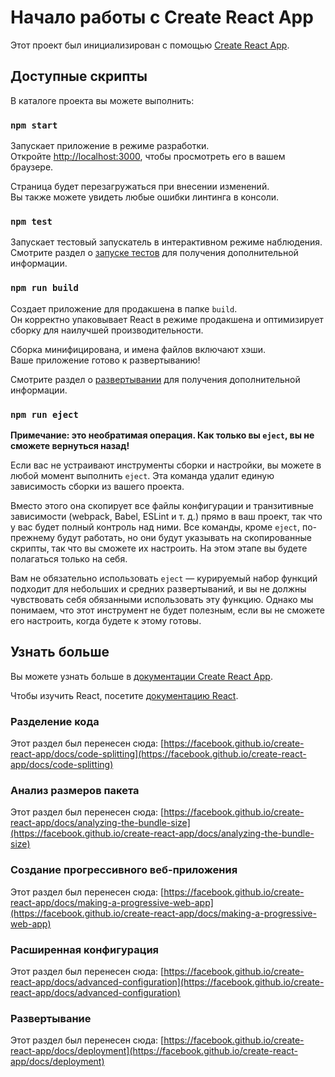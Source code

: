 # Начало работы с Create React App

Этот проект был инициализирован с помощью [Create React App](https://github.com/facebook/create-react-app).

## Доступные скрипты

В каталоге проекта вы можете выполнить:

### `npm start`

Запускает приложение в режиме разработки.\
Откройте [http://localhost:3000](http://localhost:3000), чтобы просмотреть его в вашем браузере.

Страница будет перезагружаться при внесении изменений.\
Вы также можете увидеть любые ошибки линтинга в консоли.

### `npm test`

Запускает тестовый запускатель в интерактивном режиме наблюдения.\
Смотрите раздел о [запуске тестов](https://facebook.github.io/create-react-app/docs/running-tests) для получения дополнительной информации.

### `npm run build`

Создает приложение для продакшена в папке `build`.\
Он корректно упаковывает React в режиме продакшена и оптимизирует сборку для наилучшей производительности.

Сборка минифицирована, и имена файлов включают хэши.\
Ваше приложение готово к развертыванию!

Смотрите раздел о [развертывании](https://facebook.github.io/create-react-app/docs/deployment) для получения дополнительной информации.

### `npm run eject`

**Примечание: это необратимая операция. Как только вы `eject`, вы не сможете вернуться назад!**

Если вас не устраивают инструменты сборки и настройки, вы можете в любой момент выполнить `eject`. Эта команда удалит единую зависимость сборки из вашего проекта.

Вместо этого она скопирует все файлы конфигурации и транзитивные зависимости (webpack, Babel, ESLint и т. д.) прямо в ваш проект, так что у вас будет полный контроль над ними. Все команды, кроме `eject`, по-прежнему будут работать, но они будут указывать на скопированные скрипты, так что вы сможете их настроить. На этом этапе вы будете полагаться только на себя.

Вам не обязательно использовать `eject` — курируемый набор функций подходит для небольших и средних развертываний, и вы не должны чувствовать себя обязанными использовать эту функцию. Однако мы понимаем, что этот инструмент не будет полезным, если вы не сможете его настроить, когда будете к этому готовы.

## Узнать больше

Вы можете узнать больше в [документации Create React App](https://facebook.github.io/create-react-app/docs/getting-started).

Чтобы изучить React, посетите [документацию React](https://reactjs.org/).

### Разделение кода

Этот раздел был перенесен сюда: [https://facebook.github.io/create-react-app/docs/code-splitting](https://facebook.github.io/create-react-app/docs/code-splitting)

### Анализ размеров пакета

Этот раздел был перенесен сюда: [https://facebook.github.io/create-react-app/docs/analyzing-the-bundle-size](https://facebook.github.io/create-react-app/docs/analyzing-the-bundle-size)

### Создание прогрессивного веб-приложения

Этот раздел был перенесен сюда: [https://facebook.github.io/create-react-app/docs/making-a-progressive-web-app](https://facebook.github.io/create-react-app/docs/making-a-progressive-web-app)

### Расширенная конфигурация

Этот раздел был перенесен сюда: [https://facebook.github.io/create-react-app/docs/advanced-configuration](https://facebook.github.io/create-react-app/docs/advanced-configuration)

### Развертывание

Этот раздел был перенесен сюда: [https://facebook.github.io/create-react-app/docs/deployment](https://facebook.github.io/create-react-app/docs/deployment)